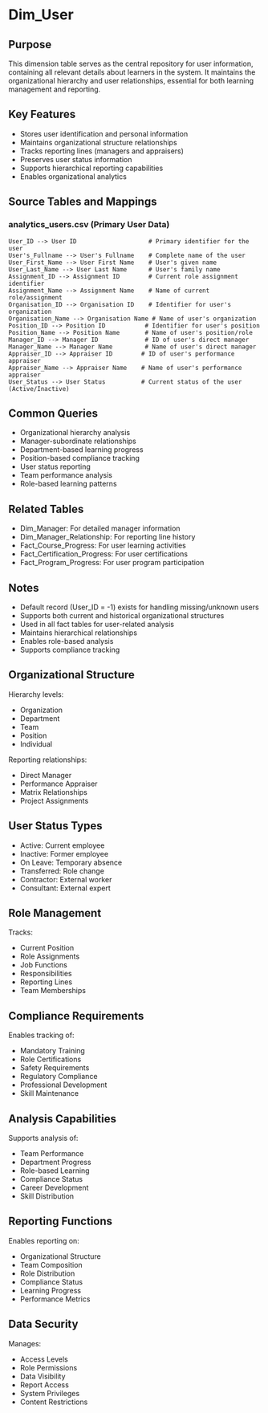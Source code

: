 # Dim_User

## Purpose
This dimension table serves as the central repository for user information, containing all relevant details about learners in the system. It maintains the organizational hierarchy and user relationships, essential for both learning management and reporting.

## Key Features
- Stores user identification and personal information
- Maintains organizational structure relationships
- Tracks reporting lines (managers and appraisers)
- Preserves user status information
- Supports hierarchical reporting capabilities
- Enables organizational analytics

## Source Tables and Mappings

### analytics_users.csv (Primary User Data)
    User_ID --> User ID                    # Primary identifier for the user
    User's_Fullname --> User's Fullname    # Complete name of the user
    User_First_Name --> User First Name    # User's given name
    User_Last_Name --> User Last Name      # User's family name
    Assignment_ID --> Assignment ID        # Current role assignment identifier
    Assignment_Name --> Assignment Name    # Name of current role/assignment
    Organisation_ID --> Organisation ID    # Identifier for user's organization
    Organisation_Name --> Organisation Name # Name of user's organization
    Position_ID --> Position ID           # Identifier for user's position
    Position_Name --> Position Name       # Name of user's position/role
    Manager_ID --> Manager ID             # ID of user's direct manager
    Manager_Name --> Manager Name         # Name of user's direct manager
    Appraiser_ID --> Appraiser ID        # ID of user's performance appraiser
    Appraiser_Name --> Appraiser Name    # Name of user's performance appraiser
    User_Status --> User Status          # Current status of the user (Active/Inactive)

## Common Queries
- Organizational hierarchy analysis
- Manager-subordinate relationships
- Department-based learning progress
- Position-based compliance tracking
- User status reporting
- Team performance analysis
- Role-based learning patterns

## Related Tables
- Dim_Manager: For detailed manager information
- Dim_Manager_Relationship: For reporting line history
- Fact_Course_Progress: For user learning activities
- Fact_Certification_Progress: For user certifications
- Fact_Program_Progress: For user program participation

## Notes
- Default record (User_ID = -1) exists for handling missing/unknown users
- Supports both current and historical organizational structures
- Used in all fact tables for user-related analysis
- Maintains hierarchical relationships
- Enables role-based analysis
- Supports compliance tracking

## Organizational Structure
Hierarchy levels:
- Organization
- Department
- Team
- Position
- Individual

Reporting relationships:
- Direct Manager
- Performance Appraiser
- Matrix Relationships
- Project Assignments

## User Status Types
- Active: Current employee
- Inactive: Former employee
- On Leave: Temporary absence
- Transferred: Role change
- Contractor: External worker
- Consultant: External expert

## Role Management
Tracks:
- Current Position
- Role Assignments
- Job Functions
- Responsibilities
- Reporting Lines
- Team Memberships

## Compliance Requirements
Enables tracking of:
- Mandatory Training
- Role Certifications
- Safety Requirements
- Regulatory Compliance
- Professional Development
- Skill Maintenance

## Analysis Capabilities
Supports analysis of:
- Team Performance
- Department Progress
- Role-based Learning
- Compliance Status
- Career Development
- Skill Distribution

## Reporting Functions
Enables reporting on:
- Organizational Structure
- Team Composition
- Role Distribution
- Compliance Status
- Learning Progress
- Performance Metrics

## Data Security
Manages:
- Access Levels
- Role Permissions
- Data Visibility
- Report Access
- System Privileges
- Content Restrictions 
